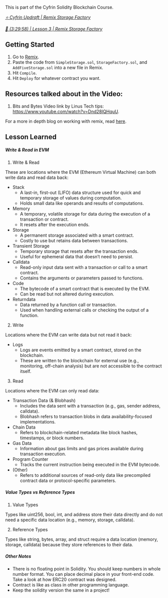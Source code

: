 This is part of the Cyfrin Solidity Blockchain Course.

*[⭐️ Cyfrin Updraft | Remix Storage Factory](https://updraft.cyfrin.io/courses/solidity/storage-factory/factory-introduction)*

*[🎥  (3:29:58) | Lesson 3 | Remix Storage Factory](https://www.youtube.com/watch?v=umepbfKp5rI&t=12598s)*

## Getting Started
1. Go to [Remix](https://remix.ethereum.org/).
2. Paste the code from `SimpleStorage.sol`, `StorageFactory.sol`, and `AddFiveStorage.sol` into a new file in Remix.
3. Hit `Compile`.
4. Hit `Deploy` for whatever contract you want.

## Resources talked about in the Video:
1. Bits and Bytes Video link by Linus Tech tips: https://www.youtube.com/watch?v=Dnd28lQHquU.

For a more in depth blog on working with remix, read [here](https://docs.chain.link/docs/deploy-your-first-contract/).

## Lesson Learned
##### Write & Read in EVM
1. Write & Read

These are locations where the EVM (Ethereum Virtual Machine) can both write data and read data back:
- Stack
    - A last-in, first-out (LIFO) data structure used for quick and temporary storage of values during computation.
    - Holds small data like operands and results of computations.
- Memory
    - A temporary, volatile storage for data during the execution of a transaction or contract.
    - It resets after the execution ends.
- Storage
    - A permanent storage associated with a smart contract.
    - Costly to use but retains data between transactions.
- Transient Storage
    - Temporary storage that resets after the transaction ends.
    - Useful for ephemeral data that doesn’t need to persist.
- Calldata
    - Read-only input data sent with a transaction or call to a smart contract.
    - Contains the arguments or parameters passed to functions.
- Code
    - The bytecode of a smart contract that is executed by the EVM.
    - Can be read but not altered during execution.
- Returndata
    - Data returned by a function call or transaction.
    - Used when handling external calls or checking the output of a function.

2. Write

Locations where the EVM can write data but not read it back:
- Logs
    - Logs are events emitted by a smart contract, stored on the blockchain.
    - These are written to the blockchain for external use (e.g., monitoring, off-chain analysis) but are not accessible to the contract itself.

3. Read

Locations where the EVM can only read data:
- Transaction Data (& Blobhash)
    - Includes the data sent with a transaction (e.g., gas, sender address, calldata).
    - Blobhash refers to transaction blobs in data availability-focused implementations.
- Chain Data
    - Refers to blockchain-related metadata like block hashes, timestamps, or block numbers.
- Gas Data
    - Information about gas limits and gas prices available during transaction execution.
- Program Counter
    - Tracks the current instruction being executed in the EVM bytecode.
- (Other)
    - Refers to additional sources of read-only data like precompiled contract data or protocol-specific parameters.

##### Value Types vs Reference Types
1. Value Types

Types like uint256, bool, int, and address store their data directly and do not need a specific data location (e.g., memory, storage, calldata).

2. Reference Types

Types like string, bytes, array, and struct require a data location (memory, storage, calldata) because they store references to their data.

##### Other Notes
- There is no floating point in Solidity. You should keep numbers in whole number format. You can place decimal place in your front-end code. Take a look at how ERC20 contract was designed.
- Contract is like as class in other programming language.
- Keep the solidity version the same in a project!
